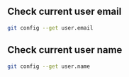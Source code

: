 
## Check current user email

```bash
git config --get user.email
```
## Check current user name

```bash
git config --get user.name
```